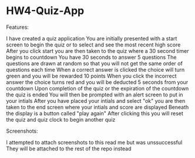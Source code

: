 # HW4-Quiz-App

Features:

I have created a quiz application
You are initially presented with a start screen to begin the quiz or to select and see the most recent high score
After you click start you are then taken to the quiz where a 30 second timer begins to countdown
You have 30 seconds to answer 5 questions
The questions are drawn at random so that you will not get the same order of questions each time
When a correct answer is clicked the choice will turn green and you will be rewarded 10 points
When you click the incorrect answer the choice turns red and you will be deducted 5 seconds from your countdown
Upon completion of the quiz or the expiration of the countdown the quiz is ended
You will then be prompted with an alert screen to put in your intials
After you have placed your intials and select "ok" you are then taken to the end screen where your intials and score are displayed
Beneath the display is a button called "play again"
After clicking this you will reset the quiz and quiz clock to begin another quiz

Screenshots:

I attempted to attach screenshots to this read me but was unssuccessful
They will be attached to the rest of the repo instead
